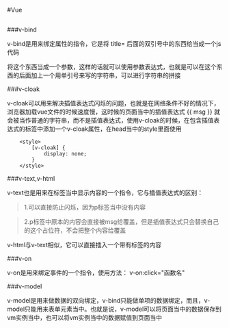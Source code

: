 #Vue
##

###v-bind

v-bind是用来绑定属性的指令，它是将 title= 后面的双引号中的东西给当成一个js代码

将这个东西当成一个参数，这样的话就可以使用参数表达式，也就是可以在这个东西的后面加上一个用单引号来写的字符串，可以进行字符串的拼接

###v-cloak

v-cloak可以用来解决插值表达式闪烁的问题，也就是在网络条件不好的情况下，浏览器加载vue文件的时候速度慢，这时候的页面当中的插值表达式 {{ msg }} 就会被当作普通的字符串，而不是插值表达式，使用v-cloak的时候，在包含插值表达式的标签中添加一个v-cloak属性，在head当中的style里面使用

		<style>
	        [v-cloak] {
	            display: none;
	        }
	    </style>

###v-text,v-html

v-text也是用来在标签当中显示内容的一个指令，它与插值表达式的区别： 
>1.可以直接防止闪烁，因为p标签当中没有内容

>2.p标签中原本的内容会直接被msg给覆盖，但是插值表达式只会替换自己的这个占位符，不会把整个内容给覆盖

v-html与v-text相似，它可以直接插入一个带有标签的内容

###v-on

v-on是用来绑定事件的一个指令，使用方法： v-on:click="函数名"


###v-model

v-model是用来做数据的双向绑定，v-bind只能做单项的数据绑定，而且，v-model只能用来表单元素当中。也就是说，v-model可以将页面当中的数据保存到vm实例当中，也可以将vm实例当中的数据赋值到页面当中